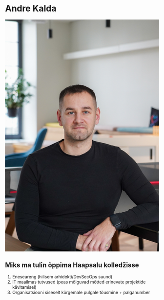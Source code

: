 # Andre Kalda

![Minu pilt][def]

## Miks ma tulin õppima Haapsalu kolledžisse
1. Eneseareng (hilisem arhidekti/DevSecOps suund)
2. IT maailmas tutvused (peas mõlguvad mõtted erinevate projektide kävitamisel)
3. Organisatsiooni siseselt kõrgemale pulgale tõusmine + palganumber

[def]: https://github.com/TLUHK-RIF24-Andre/.github/blob/main/Andre-Kalda-1.jpg